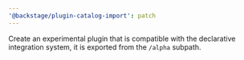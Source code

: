 ```yaml
---
'@backstage/plugin-catalog-import': patch
---
```


Create an experimental plugin that is compatible with the declarative integration system, it is exported from the `/alpha` subpath.
